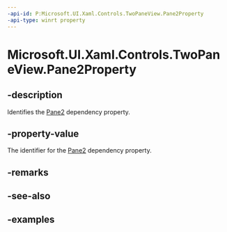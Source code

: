 ```yaml
---
-api-id: P:Microsoft.UI.Xaml.Controls.TwoPaneView.Pane2Property
-api-type: winrt property
---
```


<!-- Property syntax.
public DependencyProperty Pane2Property { get; }
-->

# Microsoft.UI.Xaml.Controls.TwoPaneView.Pane2Property

## -description

Identifies the [Pane2](twopaneview_pane2.md) dependency property.

## -property-value

The identifier for the [Pane2](twopaneview_pane2.md) dependency property.

## -remarks

## -see-also

## -examples

